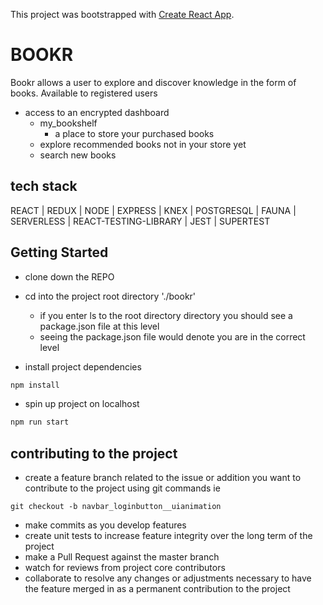This project was bootstrapped with [Create React App](https://github.com/facebook/create-react-app).
# BOOKR
Bookr allows a user to explore and discover knowledge in the form of books.
Available to registered users 
- access to an encrypted dashboard
  - my_bookshelf
    - a place to store your purchased books
  - explore recommended books not in your store yet
  - search new books
 
## tech stack
  REACT | REDUX | NODE | EXPRESS | KNEX | POSTGRESQL | FAUNA | SERVERLESS | REACT-TESTING-LIBRARY | JEST | SUPERTEST 

## Getting Started
  - clone down the REPO
  - cd into the project root directory './bookr'
      - if you enter ls to the root directory directory you should see a package.json file at this level
      - seeing the package.json file would denote you are in the correct level 
    
  - install project dependencies
  ``` bash
  npm install
  ```

  - spin up project on localhost
  ```bash
  npm run start
  ```
  
  ## contributing to the project
  
  - create a feature branch related to the issue or addition you want to contribute to the project using git commands ie
    
  ```git
  git checkout -b navbar_loginbutton__uianimation
  ```
    
  - make commits as you develop features
  - create unit tests to increase feature integrity over the long term of the project
  - make a Pull Request against the master branch 
  - watch for reviews from project core contributors
  - collaborate to resolve any changes or adjustments necessary to have the feature merged in as a permanent contribution to the project
